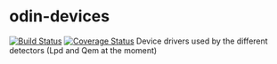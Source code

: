 # odin-devices
[![Build Status](https://travis-ci.com/stfc-aeg/odin-devices.svg?branch=master)](https://travis-ci.com/stfc-aeg/odin-devices)
[![Coverage Status](https://coveralls.io/repos/github/stfc-aeg/odin-devices/badge.svg?branch=device-copy)](https://coveralls.io/github/stfc-aeg/odin-devices?branch=device-copy)
Device drivers used by the different detectors (Lpd and Qem at the moment)
